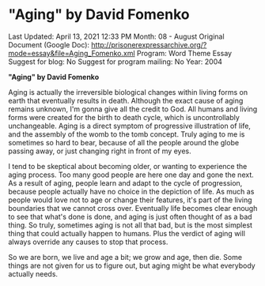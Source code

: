 # "Aging" by David Fomenko

Last Updated: April 13, 2021 12:33 PM
Month: 08 - August
Original Document (Google Doc): http://prisonerexpressarchive.org/?mode=essay&file=Aging_Fomenko.xml
Program: Word Theme Essay
Suggest for blog: No
Suggest for program mailing: No
Year: 2004

**"Aging" by David Fomenko**

Aging is actually the irreversible biological changes within living forms on earth that eventually results in death. Although the exact cause of aging remains unknown, I'm gonna give all the credit to God. All humans and living forms were created for the birth to death cycle, which is uncontrollably unchangeable. Aging is a direct symptom of progressive illustration of life, and the assembly of the womb to the tomb concept. Truly aging to me is sometimes so hard to bear, because of all the people around the globe passing away, or just changing right in front of my eyes.

I tend to be skeptical about becoming older, or wanting to experience the aging process. Too many good people are here one day and gone the next. As a result of aging, people learn and adapt to the cycle of progression, because people actually have no choice in the depiction of life. As much as people would love not to age or change their features, it's part of the living boundaries that we cannot cross over. Eventually life becomes clear enough to see that what's done is done, and aging is just often thought of as a bad thing. So truly, sometimes aging is not all that bad, but is the most simplest thing that could actually happen to humans. Plus the verdict of aging will always override any causes to stop that process.

So we are born, we live and age a bit; we grow and age, then die. Some things are not given for us to figure out, but aging might be what everybody actually needs.